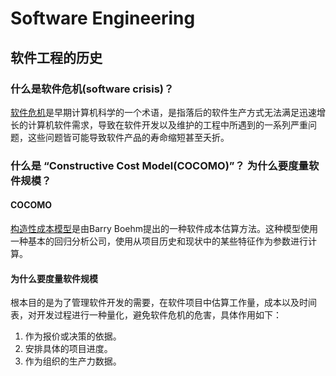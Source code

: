 # Software Engineering
## 软件工程的历史
### 什么是软件危机(software crisis)？
[软件危机](https://zh.wikipedia.org/wiki/%E8%BD%AF%E4%BB%B6%E5%8D%B1%E6%9C%BA)是早期计算机科学的一个术语，是指落后的软件生产方式无法满足迅速增长的计算机软件需求，导致在软件开发以及维护的工程中所遇到的一系列严重问题，这些问题皆可能导致软件产品的寿命缩短甚至夭折。

### 什么是 “Constructive Cost Model(COCOMO)”？ 为什么要度量软件规模？
#### COCOMO
[构造性成本模型](https://zh.wikipedia.org/wiki/%E6%9E%84%E9%80%A0%E6%80%A7%E6%88%90%E6%9C%AC%E6%A8%A1%E5%9E%8B)是由Barry Boehm提出的一种软件成本估算方法。这种模型使用一种基本的回归分析公司，使用从项目历史和现状中的某些特征作为参数进行计算。
#### 为什么要度量软件规模
根本目的是为了管理软件开发的需要，在软件项目中估算工作量，成本以及时间表，对开发过程进行一种量化，避免软件危机的危害，具体作用如下：
1. 作为报价或决策的依据。
1. 安排具体的项目进度。
1. 作为组织的生产力数据。
